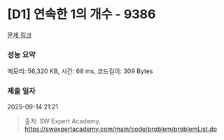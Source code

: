 # [D1] 연속한 1의 개수 - 9386 

[문제 링크](https://swexpertacademy.com/main/code/problem/problemDetail.do?contestProbId=AXALDUIq97oDFASI) 

### 성능 요약

메모리: 56,320 KB, 시간: 68 ms, 코드길이: 309 Bytes

### 제출 일자

2025-09-14 21:21



> 출처: SW Expert Academy, https://swexpertacademy.com/main/code/problem/problemList.do